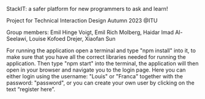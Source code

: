 StackIT: a safer platform for new programmers to ask and learn!

Project for Technical Interaction Design Autumn 2023 @ITU

Group members: Emil Hinge Voigt, Emil Rich Molberg, Haidar Imad Al-Seelawi, Louise Kofoed Drejer, Xiaofan Sun

For running the application open a terminal and type "npm install" into it, to make sure that you have all the correct libraries needed for running the application. Then type "npm start" into the terminal, the application will then open in your browser and navigate you to the login page. Here you can either login using the username: "Louis" or "Franca" together with the password: "password", or you can create your own user by clicking on the text “register here”.   

